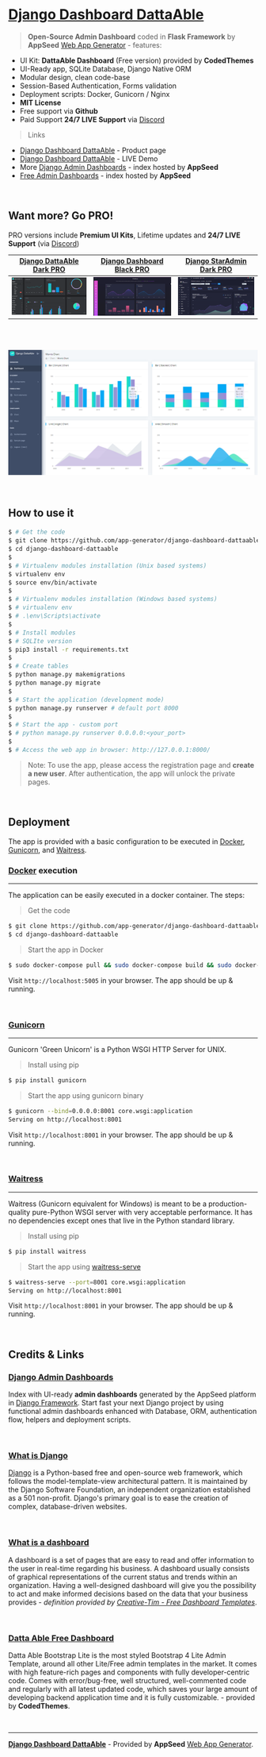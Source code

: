 # [Django Dashboard DattaAble](https://appseed.us/admin-dashboards/django-dashboard-dattaable)

> **Open-Source Admin Dashboard** coded in **Flask Framework** by **AppSeed** [Web App Generator](https://appseed.us/app-generator) - features:

- UI Kit: **DattaAble Dashboard** (Free version) provided by **CodedThemes** 
- UI-Ready app, SQLite Database, Django Native ORM
- Modular design, clean code-base
- Session-Based Authentication, Forms validation
- Deployment scripts: Docker, Gunicorn / Nginx
- **MIT License**
- Free support via **Github** 
- Paid Support **24/7 LIVE Support** via [Discord](https://discord.gg/fZC6hup)

> Links

- [Django Dashboard DattaAble](https://appseed.us/admin-dashboards/django-dashboard-dattaable) - Product page
- [Django Dashboard DattaAble](https://django-dashboard-dattaable.appseed.us/login/) - LIVE Demo
- More [Django Admin Dashboards](https://appseed.us/admin-dashboards/django) - index hosted by **AppSeed**
- [Free Admin Dashboards](https://appseed.us/admin-dashboards/open-source) - index hosted by **AppSeed**

<br />

## Want more? Go PRO!

PRO versions include **Premium UI Kits**, Lifetime updates and **24/7 LIVE Support** (via [Discord](https://discord.gg/fZC6hup))

| [Django DattaAble Dark PRO](https://appseed.us/admin-dashboards/django-dashboard-dattaable-dark-pro) | [Django Dashboard Black PRO](https://appseed.us/admin-dashboards/django-dashboard-black-pro) | [Django StarAdmin Dark PRO](https://appseed.us/admin-dashboards/django-dashboard-staradmin-black-pro) |
| --- | --- | --- |
| [![Django DattaAble Dark PRO](https://raw.githubusercontent.com/app-generator/django-dashboard-dattaable-dark-pro/master/media/django-dashboard-dattaable-dark-pro-screen.png)](https://appseed.us/admin-dashboards/django-dashboard-dattaable-dark-pro) | [![Django Dashboard Black PRO](https://raw.githubusercontent.com/app-generator/django-dashboard-black-pro/master/media/django-dashboard-black-pro-screen.png)](https://appseed.us/admin-dashboards/django-dashboard-black-pro) | [![Django StarAdmin Dark PRO](https://raw.githubusercontent.com/app-generator/django-dashboard-staradmin-black-pro/master/media/django-dashboard-staradmin-black-pro-screen.png)](https://appseed.us/admin-dashboards/django-dashboard-staradmin-black-pro)

<br />
<br />

![Django Dashboard DattaAble - Open-Source Admin Panel Coded in Django.](https://raw.githubusercontent.com/app-generator/static/master/django-dashboard-dattaable/django-dashboard-dattaable-screen.png)

<br />

## How to use it

```bash
$ # Get the code
$ git clone https://github.com/app-generator/django-dashboard-dattaable.git
$ cd django-dashboard-dattaable
$
$ # Virtualenv modules installation (Unix based systems)
$ virtualenv env
$ source env/bin/activate
$
$ # Virtualenv modules installation (Windows based systems)
$ # virtualenv env
$ # .\env\Scripts\activate
$
$ # Install modules
$ # SQLIte version
$ pip3 install -r requirements.txt
$
$ # Create tables
$ python manage.py makemigrations
$ python manage.py migrate
$
$ # Start the application (development mode)
$ python manage.py runserver # default port 8000
$
$ # Start the app - custom port 
$ # python manage.py runserver 0.0.0.0:<your_port>
$
$ # Access the web app in browser: http://127.0.0.1:8000/
```

> Note: To use the app, please access the registration page and **create a new user**. After authentication, the app will unlock the private pages.

<br />

## Deployment

The app is provided with a basic configuration to be executed in [Docker](https://www.docker.com/), [Gunicorn](https://gunicorn.org/), and [Waitress](https://docs.pylonsproject.org/projects/waitress/en/stable/).

### [Docker](https://www.docker.com/) execution
---

The application can be easily executed in a docker container. The steps:

> Get the code

```bash
$ git clone https://github.com/app-generator/django-dashboard-dattaable.git
$ cd django-dashboard-dattaable
```

> Start the app in Docker

```bash
$ sudo docker-compose pull && sudo docker-compose build && sudo docker-compose up -d
```

Visit `http://localhost:5005` in your browser. The app should be up & running.

<br />

### [Gunicorn](https://gunicorn.org/)
---

Gunicorn 'Green Unicorn' is a Python WSGI HTTP Server for UNIX.

> Install using pip

```bash
$ pip install gunicorn
```
> Start the app using gunicorn binary

```bash
$ gunicorn --bind=0.0.0.0:8001 core.wsgi:application
Serving on http://localhost:8001
```

Visit `http://localhost:8001` in your browser. The app should be up & running.


<br />

### [Waitress](https://docs.pylonsproject.org/projects/waitress/en/stable/)
---

Waitress (Gunicorn equivalent for Windows) is meant to be a production-quality pure-Python WSGI server with very acceptable performance. It has no dependencies except ones that live in the Python standard library.

> Install using pip

```bash
$ pip install waitress
```
> Start the app using [waitress-serve](https://docs.pylonsproject.org/projects/waitress/en/stable/runner.html)

```bash
$ waitress-serve --port=8001 core.wsgi:application
Serving on http://localhost:8001
```

Visit `http://localhost:8001` in your browser. The app should be up & running.

<br />

## Credits & Links

### [Django Admin Dashboards](https://appseed.us/admin-dashboards/django)

Index with UI-ready **admin dashboards** generated by the AppSeed platform in [Django Framework](https://www.djangoproject.com/).
Start fast your next Django project by using functional admin dashboards enhanced with Database, ORM, authentication flow, helpers and deployment scripts.

<br />

### [What is Django](https://docs.appseed.us/what-is/django/)

[Django](https://www.djangoproject.com/) is a Python-based free and open-source web framework, which follows the model-template-view architectural pattern. It is maintained by the Django Software Foundation, an independent organization established as a 501 non-profit. Django's primary goal is to ease the creation of complex, database-driven websites.

<br />

### [What is a dashboard](https://en.wikipedia.org/wiki/Dashboard_(business))

A dashboard is a set of pages that are easy to read and offer information to the user in real-time regarding his business. A dashboard usually consists of graphical representations of the current status and trends within an organization. Having a well-designed dashboard will give you the possibility to act and make informed decisions based on the data that your business provides - *definition provided by [Creative-Tim - Free Dashboard Templates](https://www.creative-tim.com/blog/web-design/free-dashboard-templates/?ref=appseed)*.

<br />

### [Datta Able Free Dashboard](https://codedthemes.com/item/datta-able-bootstrap-lite/)

Datta Able Bootstrap Lite is the most styled Bootstrap 4 Lite Admin Template, around all other Lite/Free admin templates in the market. It comes with high feature-rich pages and components with fully developer-centric code. Comes with error/bug-free, well structured, well-commented code and regularly with all latest updated code, which saves your large amount of developing backend application time and it is fully customizable. - provided by **CodedThemes**.

<br />

---
**[Django Dashboard DattaAble](https://appseed.us/admin-dashboards/django-dashboard-dattaable)** - Provided by **AppSeed** [Web App Generator](https://appseed.us/app-generator).
